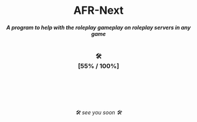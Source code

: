 <h1 align="center">AFR-Next</a>
<h5 align="center">A program to help with the roleplay gameplay on roleplay servers in any game</a>  
<br><br>
<h3 align="center">🛠️<br>[55% / 100%]</h3>
<br><br>
<br><br>
<h6 align="center">🛠️ see you soon 🛠️</h6>

